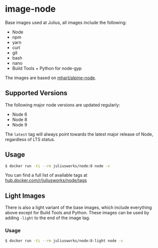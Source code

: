 # image-node

Base images used at Julius, all images include the following:

* Node
* npm
* yarn
* curl
* git
* bash
* nano
* Build Tools + Python for node-gyp

The images are based on [mhart/alpine-node](https://github.com/mhart/alpine-node).

## Supported Versions

The following major node versions are updated regularly:

* Node 6
* Node 8
* Node 9

The `latest` tag will always point towards the latest major release of Node, regardless of LTS status.

## Usage

```bash
$ docker run -ti --rm juliusworks/node:8 node -v
```

You can find a full list of available tags at [hub.docker.com/r/juliusworks/node/tags](https://hub.docker.com/r/juliusworks/node/tags)

## Light Images

There is also a light variant of the base images, which include everything above except for Build Tools and Python.  These images can be used by adding `-light` to the end of the image tag.

### Usage

```bash
$ docker run -ti --rm juliusworks/node:8-light node -v
```
